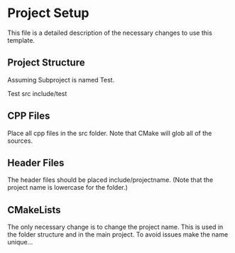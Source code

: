 # Project Setup
This file is a detailed description of the necessary changes to use this template.

## Project Structure
Assuming Subproject is named Test.

Test
  src
  include/test

## CPP Files
Place all cpp files in the src folder. Note that CMake will glob all of the sources.

## Header Files
The header files should be placed include/projectname. (Note that the project name is lowercase for the folder.)

## CMakeLists
The only necessary change is to change the project name. This is used in the folder structure and in the main project. To avoid issues make the name unique...
